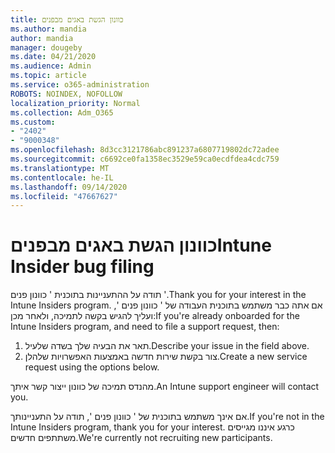 ```yaml
---
title: כוונון הגשת באגים מבפנים
ms.author: mandia
author: mandia
manager: dougeby
ms.date: 04/21/2020
ms.audience: Admin
ms.topic: article
ms.service: o365-administration
ROBOTS: NOINDEX, NOFOLLOW
localization_priority: Normal
ms.collection: Adm_O365
ms.custom:
- "2402"
- "9000348"
ms.openlocfilehash: 8d3cc3121786abc891237a6807719802dc72adee
ms.sourcegitcommit: c6692ce0fa1358ec3529e59ca0ecdfdea4cdc759
ms.translationtype: MT
ms.contentlocale: he-IL
ms.lasthandoff: 09/14/2020
ms.locfileid: "47667627"
---
```

# <a name="intune-insider-bug-filing"></a><span data-ttu-id="2bfd9-102">כוונון הגשת באגים מבפנים</span><span class="sxs-lookup"><span data-stu-id="2bfd9-102">Intune Insider bug filing</span></span>

<span data-ttu-id="2bfd9-103">תודה על ההתעניינות בתוכנית ' כוונון פנים '.</span><span class="sxs-lookup"><span data-stu-id="2bfd9-103">Thank you for your interest in the Intune Insiders program.</span></span> <span data-ttu-id="2bfd9-104">אם אתה כבר משתמש בתוכנית העבודה של ' כוונון פנים ', ועליך להגיש בקשה לתמיכה, ולאחר מכן:</span><span class="sxs-lookup"><span data-stu-id="2bfd9-104">If you're already onboarded for the Intune Insiders program, and need to file a support request, then:</span></span>

1. <span data-ttu-id="2bfd9-105">תאר את הבעיה שלך בשדה שלעיל.</span><span class="sxs-lookup"><span data-stu-id="2bfd9-105">Describe your issue in the field above.</span></span>
2. <span data-ttu-id="2bfd9-106">צור בקשת שירות חדשה באמצעות האפשרויות שלהלן.</span><span class="sxs-lookup"><span data-stu-id="2bfd9-106">Create a new service request using the options below.</span></span>

<span data-ttu-id="2bfd9-107">מהנדס תמיכה של כוונון ייצור קשר איתך.</span><span class="sxs-lookup"><span data-stu-id="2bfd9-107">An Intune support engineer will contact you.</span></span>

<span data-ttu-id="2bfd9-108">אם אינך משתמש בתוכנית של ' כוונון פנים ', תודה על התעניינותך.</span><span class="sxs-lookup"><span data-stu-id="2bfd9-108">If you're not in the Intune Insiders program, thank you for your interest.</span></span> <span data-ttu-id="2bfd9-109">כרגע איננו מגייסים משתתפים חדשים.</span><span class="sxs-lookup"><span data-stu-id="2bfd9-109">We're currently not recruiting new participants.</span></span>
